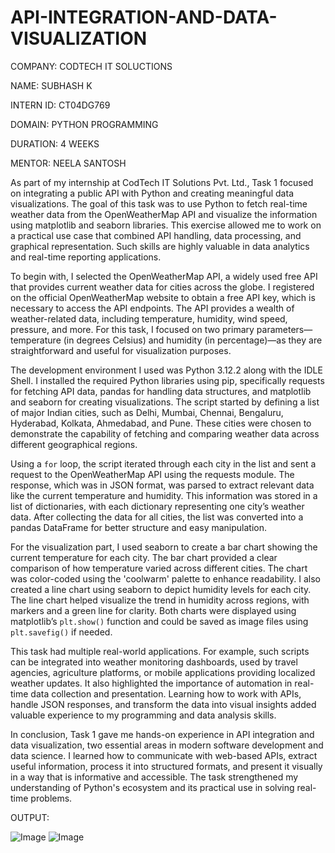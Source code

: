 # API-INTEGRATION-AND-DATA-VISUALIZATION

COMPANY: CODTECH IT SOLUCTIONS

NAME: SUBHASH K

INTERN ID: CT04DG769

DOMAIN: PYTHON PROGRAMMING

DURATION: 4 WEEKS

MENTOR: NEELA SANTOSH



As part of my internship at CodTech IT Solutions Pvt. Ltd., Task 1 focused on integrating a public API with Python and creating meaningful data visualizations. The goal of this task was to use Python to fetch real-time weather data from the OpenWeatherMap API and visualize the information using matplotlib and seaborn libraries. This exercise allowed me to work on a practical use case that combined API handling, data processing, and graphical representation. Such skills are highly valuable in data analytics and real-time reporting applications.

To begin with, I selected the OpenWeatherMap API, a widely used free API that provides current weather data for cities across the globe. I registered on the official OpenWeatherMap website to obtain a free API key, which is necessary to access the API endpoints. The API provides a wealth of weather-related data, including temperature, humidity, wind speed, pressure, and more. For this task, I focused on two primary parameters—temperature (in degrees Celsius) and humidity (in percentage)—as they are straightforward and useful for visualization purposes.

The development environment I used was Python 3.12.2 along with the IDLE Shell. I installed the required Python libraries using pip, specifically requests for fetching API data, pandas for handling data structures, and matplotlib and seaborn for creating visualizations. The script started by defining a list of major Indian cities, such as Delhi, Mumbai, Chennai, Bengaluru, Hyderabad, Kolkata, Ahmedabad, and Pune. These cities were chosen to demonstrate the capability of fetching and comparing weather data across different geographical regions.

Using a `for` loop, the script iterated through each city in the list and sent a request to the OpenWeatherMap API using the requests module. The response, which was in JSON format, was parsed to extract relevant data like the current temperature and humidity. This information was stored in a list of dictionaries, with each dictionary representing one city’s weather data. After collecting the data for all cities, the list was converted into a pandas DataFrame for better structure and easy manipulation.

For the visualization part, I used seaborn to create a bar chart showing the current temperature for each city. The bar chart provided a clear comparison of how temperature varied across different cities. The chart was color-coded using the 'coolwarm' palette to enhance readability. I also created a line chart using seaborn to depict humidity levels for each city. The line chart helped visualize the trend in humidity across regions, with markers and a green line for clarity. Both charts were displayed using matplotlib’s `plt.show()` function and could be saved as image files using `plt.savefig()` if needed.

This task had multiple real-world applications. For example, such scripts can be integrated into weather monitoring dashboards, used by travel agencies, agriculture platforms, or mobile applications providing localized weather updates. It also highlighted the importance of automation in real-time data collection and presentation. Learning how to work with APIs, handle JSON responses, and transform the data into visual insights added valuable experience to my programming and data analysis skills.

In conclusion, Task 1 gave me hands-on experience in API integration and data visualization, two essential areas in modern software development and data science. I learned how to communicate with web-based APIs, extract useful information, process it into structured formats, and present it visually in a way that is informative and accessible. The task strengthened my understanding of Python's ecosystem and its practical use in solving real-time problems.

OUTPUT:

![Image](https://github.com/user-attachments/assets/b22c2631-a133-4154-908f-686f4fe7e242)
![Image](https://github.com/user-attachments/assets/96daa874-85ab-4fb8-b750-6981fdd48752)
